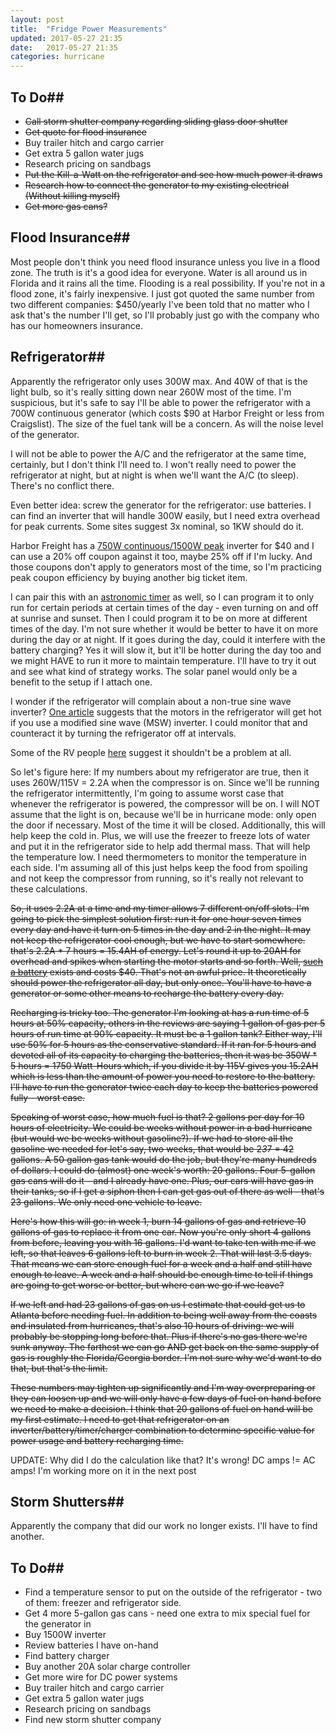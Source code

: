 ```yaml
---
layout: post
title:  "Fridge Power Measurements"
updated: 2017-05-27 21:35
date:   2017-05-27 21:35
categories: hurricane
---
```


## To Do##

* ~~Call storm shutter company regarding sliding glass door shutter~~
* ~~Get quote for flood insurance~~
* Buy trailer hitch and cargo carrier
* Get extra 5 gallon water jugs
* Research pricing on sandbags
* ~~Put the Kill-a-Watt on the refrigerator and see how much power it draws~~
* ~~Research how to connect the generator to my existing electrical (Without killing myself)~~
* ~~Get more gas cans?~~

## Flood Insurance##

Most people don't think you need flood insurance unless you live in a flood zone. The truth is it's a good idea for everyone. Water is all around
us in Florida and it rains all the time. Flooding is a real possibility. If you're not in a flood zone, it's fairly inexpensive. I just got quoted
the same number from two different companies: $450/yearly  I've been told that no matter who I ask that's the number I'll get, so I'll probably just go with the company who has our homeowners insurance.

## Refrigerator##

Apparently the refrigerator only uses 300W max. And 40W of that is the light bulb, so it's really sitting down near 260W most of the time. I'm
suspicious, but it's safe to say I'll be able to power the refrigerator with a 700W continuous generator (which costs $90 at Harbor Freight or less 
from Craigslist). The size of the fuel tank will be a concern. As will the noise level of the generator.

I will not be able to power the A/C and the refrigerator at the same time, certainly, but I don't think I'll need to. I won't really need to power
the refrigerator at night, but at night is when we'll want the A/C (to sleep). There's no conflict there.

Even better idea: screw the generator for the refrigerator: use batteries. I can find an inverter that will handle 300W easily, but I need
extra overhead for peak currents. Some sites suggest 3x nominal, so 1KW should do it.

Harbor Freight has a [750W continuous/1500W peak](https://www.harborfreight.com/750-watt-continuous1500-watt-peak-power-inverter-69660.html) inverter for $40 and I can use a 20% off coupon against it too, maybe 25% off if I'm lucky. And those coupons don't apply to generators most of
the time, so I'm practicing peak coupon efficiency by buying another big ticket item.

I can pair this with an [astronomic timer](http://amzn.to/2qt6VTG) as well, so I can program it to only run for certain periods at certain times of the day - even turning on and off at sunrise and sunset. Then I could program it to be on more at different times of the day. I'm not sure whether it
would be better to have it on more during the day or at night. If it goes during the day, could it interfere with the battery charging? Yes it will 
slow it, but it'll be hotter during the day too and we might HAVE to run it more to maintain temperature. I'll have to try it out and see what 
kind of strategy works. The solar panel would only be a benefit to the setup if I attach one. 

I wonder if the refrigerator will complain about a non-true sine wave inverter? [One article](https://www.lifewire.com/modified-sine-wave-inverter-damage-question-534760) suggests that the motors in the refrigerator will get hot
if you use a modified sine wave (MSW) inverter. I could monitor that and counteract it by turning the refrigerator off at intervals.

Some of the RV people [here](http://www.skoolie.net/forums/f51/modified-sine-wave-for-a-fridge-7665.html) suggest it shouldn't be a problem at all.

So let's figure here: If my numbers about my refrigerator are true, then it uses 260W/115V = 2.2A when the compressor is on. Since we'll be running
the refrigerator intermittently, I'm going to assume worst case that whenever the refrigerator is powered, the compressor will be on. I will NOT
assume that the light is on, because we'll be in hurricane mode: only open the door if necessary. Most of the time it will be closed. Additionally,
this will help keep the cold in. Plus, we will use the freezer to freeze lots of water and put it in the refrigerator side to help add thermal mass.
That will help the temperature low. I need thermometers to monitor the temperature in each side. I'm assuming all of this just helps keep the food from spoiling and not keep the compressor from running, so it's really not relevant to these calculations.

~~So, it uses 2.2A at a time and my timer allows 7 different on/off slots. I'm going to pick the simplest solution first: run it for one hour seven 
times every day and have it turn on 5 times in the day and 2 in the night. It may not keep the refrigerator cool enough, but we have to start somewhere. that's 2.2A * 7 hours = 15.4AH of energy. Let's round it up to 20AH for overhead and spikes when starting the motor starts and so forth. 
Well, [such a battery](http://amzn.to/2qosq96) exists and costs $40. That's not an awful price. It theoretically should power the refrigerator all
day, but only once. You'll have to have a generator or some other means to recharge the battery every day.~~

~~Recharging is tricky too. The generator I'm looking at has a run time of 5 hours at 50% capacity, others in the reviews are saying 1 gallon of gas 
per 5 hours of run time at 90% capacity.  It must be a 1 gallon tank?  Either way, I'll use 50% for 5 hours as the conservative standard. If it ran for 5 hours and devoted all of its capacity to charging the batteries, then it was be 350W * 5 hours = 1750 Watt-Hours which, if you divide it by 115V gives you 15.2AH which is less than the amount of power you need to restore to the battery. I'll have to run the generator twice each day
to keep the batteries powered fully - worst case.~~

~~Speaking of worst case, how much fuel is that? 2 gallons per day for 10 hours of electricity. We could be weeks without power in a bad hurricane (but would we be weeks without gasoline?). If we had to store all the gasoline we needed for let's say, two weeks, that would be 2*3*7 = 42 gallons. A 50 gallon gas tank would do the job, but they're many hundreds of dollars. I could do (almost) one week's worth: 20 gallons. Four 5-gallon gas cans will do it - and I already have one. Plus, our cars will have gas in their tanks, so if I get a siphon then I can get gas out of there as well - that's 23 gallons. We only need one vehicle to leave.~~

~~Here's how this will go: in week 1, burn 14 gallons of gas and retrieve 10 gallons of gas to replace it from one car. Now you're only short 4 gallons
from before, leaving you with 16 gallons. I'd want to take ten with me if we left, so that leaves 6 gallons left to burn in week 2. That will last 
3.5 days. That means we can store enough fuel for a week and a half and still have enough to leave. A week and a half should be enough time to tell
if things are going to get worse or better, but where can we go if we leave?~~

~~If we left and had 23 gallons of gas on us I estimate that could get us to Atlanta before needing fuel. In addition to being well away from the coasts and insulated from hurricanes, that's also 10 hours of driving: we will probably be stopping long before that. Plus if there's no gas there we're sunk anyway.  The farthest we can go AND get back on the same supply of gas is roughly the Florida/Georgia border. I'm not sure why we'd want to do that, but that's the limit.~~

~~These numbers may tighten up significantly and I'm way overpreparing or they can loosen up and we will only have a few days of fuel on hand before we need to make a decision. I think that 20 gallons of fuel on hand will be my first estimate. I need to get that refrigerator on an 
inverter/battery/timer/charger combination to determine specific value for power usage and battery recharging time.~~


UPDATE: Why did I do the calculation like that? It's wrong! DC amps != AC amps! I'm working more on it in the next post

## Storm Shutters##

Apparently the company that did our work no longer exists. I'll have to find another.

## To Do##

* Find a temperature sensor to put on the outside of the refrigerator - two of them: freezer and refrigerator side.
* Get 4 more 5-gallon gas cans - need one extra to mix special fuel for the generator in
* Buy 1500W inverter
* Review batteries I have on-hand
* Find battery charger
* Buy another 20A solar charge controller
* Get more wire for DC power systems
* Buy trailer hitch and cargo carrier
* Get extra 5 gallon water jugs
* Research pricing on sandbags
* Find new storm shutter company